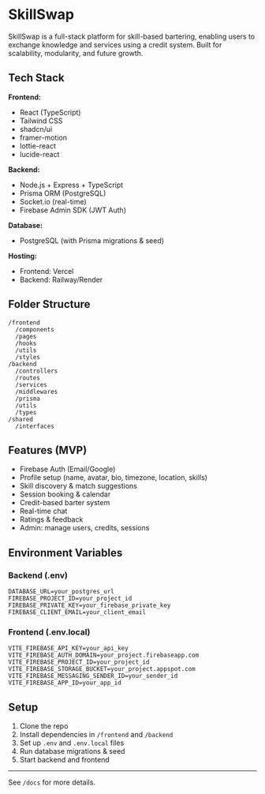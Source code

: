 # SkillSwap

SkillSwap is a full-stack platform for skill-based bartering, enabling users to exchange knowledge and services using a credit system. Built for scalability, modularity, and future growth.

## Tech Stack

**Frontend:**
- React (TypeScript)
- Tailwind CSS
- shadcn/ui
- framer-motion
- lottie-react
- lucide-react

**Backend:**
- Node.js + Express + TypeScript
- Prisma ORM (PostgreSQL)
- Socket.io (real-time)
- Firebase Admin SDK (JWT Auth)

**Database:**
- PostgreSQL (with Prisma migrations & seed)

**Hosting:**
- Frontend: Vercel
- Backend: Railway/Render

## Folder Structure

```
/frontend
  /components
  /pages
  /hooks
  /utils
  /styles
/backend
  /controllers
  /routes
  /services
  /middlewares
  /prisma
  /utils
  /types
/shared
  /interfaces
```

## Features (MVP)
- Firebase Auth (Email/Google)
- Profile setup (name, avatar, bio, timezone, location, skills)
- Skill discovery & match suggestions
- Session booking & calendar
- Credit-based barter system
- Real-time chat
- Ratings & feedback
- Admin: manage users, credits, sessions

## Environment Variables

### Backend (.env)
```
DATABASE_URL=your_postgres_url
FIREBASE_PROJECT_ID=your_project_id
FIREBASE_PRIVATE_KEY=your_firebase_private_key
FIREBASE_CLIENT_EMAIL=your_client_email
```

### Frontend (.env.local)
```
VITE_FIREBASE_API_KEY=your_api_key
VITE_FIREBASE_AUTH_DOMAIN=your_project.firebaseapp.com
VITE_FIREBASE_PROJECT_ID=your_project_id
VITE_FIREBASE_STORAGE_BUCKET=your_project.appspot.com
VITE_FIREBASE_MESSAGING_SENDER_ID=your_sender_id
VITE_FIREBASE_APP_ID=your_app_id
```

## Setup

1. Clone the repo
2. Install dependencies in `/frontend` and `/backend`
3. Set up `.env` and `.env.local` files
4. Run database migrations & seed
5. Start backend and frontend

---

See `/docs` for more details. 
<!-- R commit at 2025-06-16T13:48:26.796Z -->
<!-- R commit at 2025-06-16T13:55:29.696Z -->
<!-- R commit at 2025-06-16T14:00:18.215Z -->
<!-- R commit at 2025-06-16T19:00:18.244Z -->
<!-- R commit at 2025-06-17T00:00:18.239Z -->
<!-- R commit at 2025-06-17T17:25:08.564Z -->
<!-- R commit at 2025-06-18T10:36:32.807Z -->
<!-- R commit at 2025-06-18T10:36:37.524Z -->
<!-- R commit at 2025-06-18T14:25:23.149Z -->
<!-- R commit at 2025-06-18T15:21:50.554Z -->
<!-- R commit at 2025-06-19T21:43:23.202Z -->
<!-- R commit at 2025-06-19T21:43:25.256Z -->
<!-- R commit at 2025-06-19T21:43:27.073Z -->
<!-- R commit at 2025-06-19T21:43:47.207Z -->
<!-- R commit at 2025-06-19T21:43:49.218Z -->
<!-- R commit at 2025-06-19T21:43:51.842Z -->
<!-- R commit at 2025-06-20T07:58:47.800Z -->
<!-- R commit at 2025-06-20T09:01:39.231Z -->
<!-- R commit at 2025-06-20T12:07:35.815Z -->
<!-- R commit at 2025-06-20T14:01:39.229Z -->
<!-- R commit at 2025-06-20T19:01:39.253Z -->
<!-- R commit at 2025-06-20T21:29:51.172Z -->
<!-- R commit at 2025-06-21T00:01:39.233Z -->
<!-- R commit at 2025-06-21T19:03:01.055Z -->
<!-- R commit at 2025-06-21T19:03:03.860Z -->
<!-- R commit at 2025-06-24T11:43:38.056Z -->
<!-- R commit at 2025-06-24T11:50:35.180Z -->
<!-- R commit at 2025-06-24T11:56:08.097Z -->
<!-- R commit at 2025-06-25T11:48:43.251Z -->
<!-- R commit at 2025-06-25T11:48:45.008Z -->
<!-- R commit at 2025-06-25T11:48:46.716Z -->
<!-- R commit at 2025-06-25T11:48:48.209Z -->
<!-- R commit at 2025-06-25T11:48:50.585Z -->
<!-- R commit at 2025-06-25T17:27:32.723Z -->
<!-- R commit at 2025-06-26T15:48:39.359Z -->
<!-- R commit at 2025-06-26T15:48:41.317Z -->
<!-- R commit at 2025-06-26T15:48:43.290Z -->
<!-- R commit at 2025-06-26T15:48:45.346Z -->
<!-- R commit at 2025-06-26T15:48:47.162Z -->
<!-- R commit at 2025-06-30T15:12:28.653Z -->
<!-- R commit at 2025-06-30T15:13:22.930Z -->
<!-- R commit at 2025-06-30T15:13:25.724Z -->
<!-- R commit at 2025-06-30T16:32:59.766Z -->
<!-- R commit at 2025-06-30T16:34:17.433Z -->
<!-- R commit at 2025-07-05T21:48:00.164Z -->
<!-- R commit at 2025-07-05T21:49:43.341Z -->
<!-- R commit at 2025-07-05T21:49:45.779Z -->
<!-- R commit at 2025-07-05T21:49:47.923Z -->
<!-- R commit at 2025-07-05T21:49:49.805Z -->
<!-- R commit at 2025-07-05T21:49:51.540Z -->
<!-- R commit at 2025-07-05T21:49:53.899Z -->
<!-- R commit at 2025-07-05T21:49:56.700Z -->
<!-- R commit at 2025-07-05T21:49:59.718Z -->
<!-- R commit at 2025-07-07T09:37:44.871Z -->
<!-- R commit at 2025-07-07T09:37:47.676Z -->
<!-- R commit at 2025-07-07T09:37:49.875Z -->
<!-- R commit at 2025-07-08T10:54:04.920Z -->
<!-- R commit at 2025-07-08T10:54:08.792Z -->
<!-- R commit at 2025-07-08T10:56:55.922Z -->
<!-- R commit at 2025-07-08T10:57:14.112Z -->
<!-- R commit at 2025-07-08T11:21:59.743Z -->
<!-- R commit at 2025-07-09T23:13:36.280Z -->
<!-- R commit at 2025-07-09T23:13:55.826Z -->
<!-- R commit at 2025-07-09T23:14:40.772Z -->
<!-- R commit at 2025-07-10T00:30:56.712Z -->
<!-- R commit at 2025-07-12T00:13:29.682Z -->
<!-- R commit at 2025-07-12T00:13:33.257Z -->
<!-- R commit at 2025-07-12T12:18:37.406Z -->
<!-- R commit at 2025-07-14T12:47:50.698Z -->
<!-- R commit at 2025-07-14T12:47:53.944Z -->
<!-- R commit at 2025-07-14T16:53:41.631Z -->
<!-- R commit at 2025-07-14T19:49:08.591Z -->
<!-- R commit at 2025-07-15T06:27:14.792Z -->
<!-- R commit at 2025-07-20T08:06:53.517Z -->
<!-- R commit at 2025-07-20T08:06:56.226Z -->
<!-- R commit at 2025-07-20T08:06:58.271Z -->
<!-- R commit at 2025-07-21T14:33:31.183Z -->
<!-- R commit at 2025-07-21T14:33:36.380Z -->
<!-- R commit at 2025-07-21T14:33:39.012Z -->
<!-- R commit at 2025-07-21T14:33:41.276Z -->